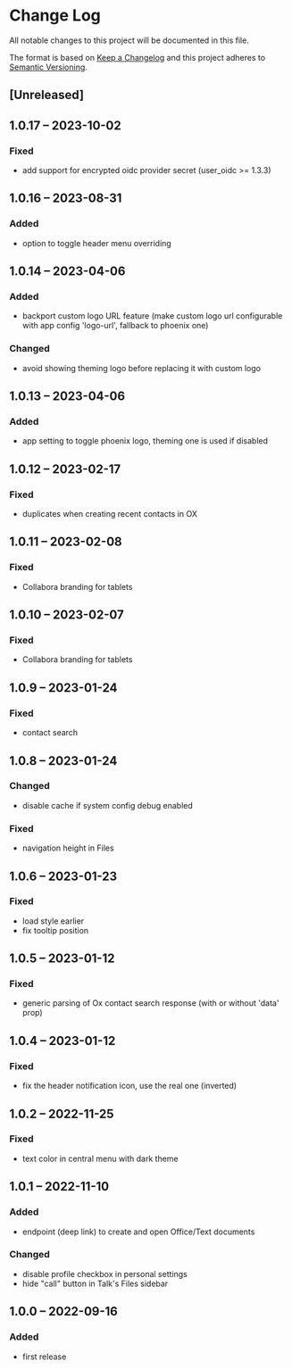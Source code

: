 # Change Log
All notable changes to this project will be documented in this file.

The format is based on [Keep a Changelog](http://keepachangelog.com/)
and this project adheres to [Semantic Versioning](http://semver.org/).

## [Unreleased]

## 1.0.17 – 2023-10-02

### Fixed
- add support for encrypted oidc provider secret (user_oidc >= 1.3.3)

## 1.0.16 – 2023-08-31
### Added
- option to toggle header menu overriding

## 1.0.14 – 2023-04-06
### Added
- backport custom logo URL feature (make custom logo url configurable with app config 'logo-url', fallback to phoenix one)

### Changed
- avoid showing theming logo before replacing it with custom logo

## 1.0.13 – 2023-04-06
### Added
- app setting to toggle phoenix logo, theming one is used if disabled

## 1.0.12 – 2023-02-17
### Fixed
- duplicates when creating recent contacts in OX

## 1.0.11 – 2023-02-08
### Fixed
- Collabora branding for tablets

## 1.0.10 – 2023-02-07
### Fixed
- Collabora branding for tablets

## 1.0.9 – 2023-01-24
### Fixed
- contact search

## 1.0.8 – 2023-01-24
### Changed
- disable cache if system config debug enabled

### Fixed
- navigation height in Files

## 1.0.6 – 2023-01-23
### Fixed
- load style earlier
- fix tooltip position

## 1.0.5 – 2023-01-12
### Fixed
- generic parsing of Ox contact search response (with or without 'data' prop)

## 1.0.4 – 2023-01-12
### Fixed
- fix the header notification icon, use the real one (inverted)

## 1.0.2 – 2022-11-25
### Fixed
- text color in central menu with dark theme

## 1.0.1 – 2022-11-10
### Added
- endpoint (deep link) to create and open Office/Text documents

### Changed
- disable profile checkbox in personal settings
- hide "call" button in Talk's Files sidebar

## 1.0.0 – 2022-09-16
### Added
* first release
